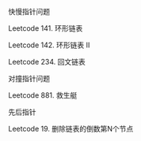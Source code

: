 快慢指针问题

Leetcode 141. 环形链表

Leetcode 142. 环形链表 II

Leetcode 234. 回文链表



对撞指针问题

Leetcode 881. 救生艇



先后指针

Leetcode 19. 删除链表的倒数第N个节点
